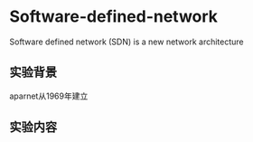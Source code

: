 # Software-defined-network
Software defined network (SDN) is a new network architecture

## 实验背景

aparnet从1969年建立

## 实验内容
